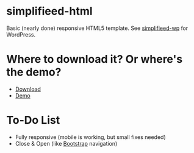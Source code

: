 # simplifieed-html
Basic (nearly done) responsive HTML5 template. See [simplifieed-wp](https://github.com/theel0ja/simplifieed-wp) for WordPress.

# Where to download it? Or where's the demo?
- [Download](https://github.com/theel0ja/simplifieed-html/archive/gh-pages.zip)
- [Demo](https://theel0ja.github.io/simplifieed-html/)

# To-Do List
- Fully responsive (mobile is working, but small fixes needed)
- Close & Open (like [Bootstrap](https://getbootstrap.com/) navigation)
